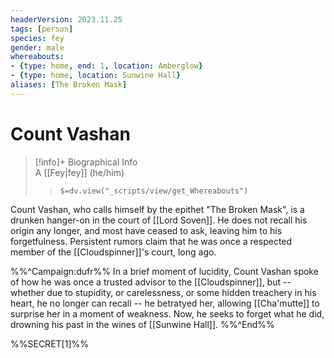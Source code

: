 ```yaml
---
headerVersion: 2023.11.25
tags: [person]
species: fey
gender: male
whereabouts: 
- {type: home, end: 1, location: Amberglow}
- {type: home, location: Sunwine Hall}
aliases: [The Broken Mask]
---
```

# Count Vashan
>[!info]+ Biographical Info  
> A [[Fey|fey]] (he/him)  
>> `$=dv.view("_scripts/view/get_Whereabouts")`

Count Vashan, who calls himself by the epithet "The Broken Mask", is a drunken hanger-on in the court of [[Lord Soven]]. He does not recall his origin any longer, and most have ceased to ask, leaving him to his forgetfulness. Persistent rumors claim that he was once a respected member of the [[Cloudspinner]]'s court, long ago.

%%^Campaign:dufr%%
In a brief moment of lucidity, Count Vashan spoke of how he was once a trusted advisor to the [[Cloudspinner]], but -- whether due to stupidity, or carelessness, or some hidden treachery in his heart, he no longer can recall -- he betratyed her, allowing [[Cha'mutte]] to surprise her in a moment of weakness. Now, he seeks to forget what he did, drowning his past in the wines of [[Sunwine Hall]]. 
%%^End%%


%%SECRET[1]%%
